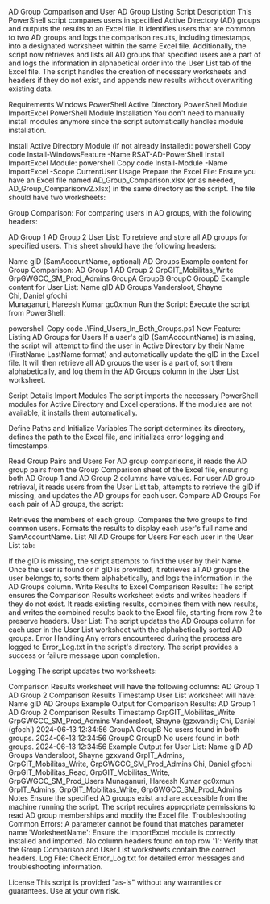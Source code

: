 AD Group Comparison and User AD Group Listing Script
Description
This PowerShell script compares users in specified Active Directory (AD) groups and outputs the results to an Excel file. It identifies users that are common to two AD groups and logs the comparison results, including timestamps, into a designated worksheet within the same Excel file. Additionally, the script now retrieves and lists all AD groups that specified users are a part of and logs the information in alphabetical order into the User List tab of the Excel file. The script handles the creation of necessary worksheets and headers if they do not exist, and appends new results without overwriting existing data.

Requirements
Windows PowerShell
Active Directory PowerShell Module
ImportExcel PowerShell Module
Installation
You don't need to manually install modules anymore since the script automatically handles module installation.

Install Active Directory Module (if not already installed):
powershell
Copy code
Install-WindowsFeature -Name RSAT-AD-PowerShell
Install ImportExcel Module:
powershell
Copy code
Install-Module -Name ImportExcel -Scope CurrentUser
Usage
Prepare the Excel File:
Ensure you have an Excel file named AD_Group_Comparison.xlsx (or as needed, AD_Group_Comparisonv2.xlsx) in the same directory as the script. The file should have two worksheets:

Group Comparison: For comparing users in AD groups, with the following headers:

AD Group 1
AD Group 2
User List: To retrieve and store all AD groups for specified users. This sheet should have the following headers:

Name
gID (SamAccountName, optional)
AD Groups
Example content for Group Comparison:
AD Group 1	AD Group 2
GrpGIT_Mobilitas_Write	GrpGWGCC_SM_Prod_Admins
GroupA	GroupB
GroupC	GroupD
Example content for User List:
Name	gID	AD Groups
Vandersloot, Shayne		
Chi, Daniel	gfochi	
Munaganuri, Hareesh Kumar	gc0xmun	
Run the Script:
Execute the script from PowerShell:

powershell
Copy code
.\Find_Users_In_Both_Groups.ps1
New Feature: Listing AD Groups for Users
If a user's gID (SamAccountName) is missing, the script will attempt to find the user in Active Directory by their Name (FirstName LastName format) and automatically update the gID in the Excel file. It will then retrieve all AD groups the user is a part of, sort them alphabetically, and log them in the AD Groups column in the User List worksheet.

Script Details
Import Modules
The script imports the necessary PowerShell modules for Active Directory and Excel operations. If the modules are not available, it installs them automatically.

Define Paths and Initialize Variables
The script determines its directory, defines the path to the Excel file, and initializes error logging and timestamps.

Read Group Pairs and Users
For AD group comparisons, it reads the AD group pairs from the Group Comparison sheet of the Excel file, ensuring both AD Group 1 and AD Group 2 columns have values.
For user AD group retrieval, it reads users from the User List tab, attempts to retrieve the gID if missing, and updates the AD groups for each user.
Compare AD Groups
For each pair of AD groups, the script:

Retrieves the members of each group.
Compares the two groups to find common users.
Formats the results to display each user's full name and SamAccountName.
List All AD Groups for Users
For each user in the User List tab:

If the gID is missing, the script attempts to find the user by their Name.
Once the user is found or if gID is provided, it retrieves all AD groups the user belongs to, sorts them alphabetically, and logs the information in the AD Groups column.
Write Results to Excel
Comparison Results: The script ensures the Comparison Results worksheet exists and writes headers if they do not exist. It reads existing results, combines them with new results, and writes the combined results back to the Excel file, starting from row 2 to preserve headers.
User List: The script updates the AD Groups column for each user in the User List worksheet with the alphabetically sorted AD groups.
Error Handling
Any errors encountered during the process are logged to Error_Log.txt in the script's directory. The script provides a success or failure message upon completion.

Logging
The script updates two worksheets:

Comparison Results worksheet will have the following columns:
AD Group 1
AD Group 2
Comparison Results
Timestamp
User List worksheet will have:
Name
gID
AD Groups
Example Output for Comparison Results:
AD Group 1	AD Group 2	Comparison Results	Timestamp
GrpGIT_Mobilitas_Write	GrpGWGCC_SM_Prod_Admins	Vandersloot, Shayne (gzxvand); Chi, Daniel (gfochi)	2024-06-13 12:34:56
GroupA	GroupB	No users found in both groups.	2024-06-13 12:34:56
GroupC	GroupD	No users found in both groups.	2024-06-13 12:34:56
Example Output for User List:
Name	gID	AD Groups
Vandersloot, Shayne	gzxvand	GrpIT_Admins, GrpGIT_Mobilitas_Write, GrpGWGCC_SM_Prod_Admins
Chi, Daniel	gfochi	GrpGIT_Mobilitas_Read, GrpGIT_Mobilitas_Write, GrpGWGCC_SM_Prod_Users
Munaganuri, Hareesh Kumar	gc0xmun	GrpIT_Admins, GrpGIT_Mobilitas_Write, GrpGWGCC_SM_Prod_Admins
Notes
Ensure the specified AD groups exist and are accessible from the machine running the script.
The script requires appropriate permissions to read AD group memberships and modify the Excel file.
Troubleshooting
Common Errors:
A parameter cannot be found that matches parameter name 'WorksheetName': Ensure the ImportExcel module is correctly installed and imported.
No column headers found on top row '1': Verify that the Group Comparison and User List worksheets contain the correct headers.
Log File:
Check Error_Log.txt for detailed error messages and troubleshooting information.

License
This script is provided "as-is" without any warranties or guarantees. Use at your own risk.
